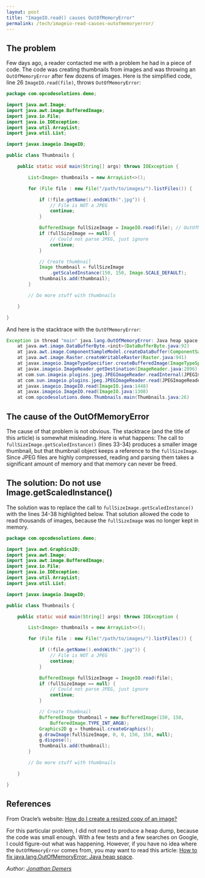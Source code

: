 ```yaml
---
layout: post
title: "ImageIO.read() causes OutOfMemoryError"
permalink: /tech/imageio-read-causes-outofmemoryerror/
---
```


## The problem

Few days ago, a reader contacted me with a problem he had in a piece of code. The code was creating thumbnails from images and was throwing an `OutOfMemoryError` after few dozens of images. Here is the simplified code, line 26 `ImageIO.read(file)`, throws `OutOfMemoryError`:

```java
package com.opcodesolutions.demo;

import java.awt.Image;
import java.awt.image.BufferedImage;
import java.io.File;
import java.io.IOException;
import java.util.ArrayList;
import java.util.List;

import javax.imageio.ImageIO;

public class Thumbnails {

    public static void main(String[] args) throws IOException {

        List<Image> thumbnails = new ArrayList<>();

        for (File file : new File("/path/to/images/").listFiles()) {

            if (!file.getName().endsWith(".jpg")) {
                // File is NOT a JPEG
                continue;
            }

            BufferedImage fullSizeImage = ImageIO.read(file); // OutOfMemoryError
            if (fullSizeImage == null) {
                // Could not parse JPEG, just ignore
                continue;
            }

            // Create thumbnail
            Image thumbnail = fullSizeImage
                .getScaledInstance(150, 150, Image.SCALE_DEFAULT);
            thumbnails.add(thumbnail);
        }

        // Do more stuff with thumbnails

    }

}
```

And here is the stacktrace with the `OutOfMemoryError`:

```java
Exception in thread "main" java.lang.OutOfMemoryError: Java heap space
    at java.awt.image.DataBufferByte.<init>(DataBufferByte.java:92)
    at java.awt.image.ComponentSampleModel.createDataBuffer(ComponentSampleModel.java:415)
    at java.awt.image.Raster.createWritableRaster(Raster.java:941)
    at javax.imageio.ImageTypeSpecifier.createBufferedImage(ImageTypeSpecifier.java:1073)
    at javax.imageio.ImageReader.getDestination(ImageReader.java:2896)
    at com.sun.imageio.plugins.jpeg.JPEGImageReader.readInternal(JPEGImageReader.java:1066)
    at com.sun.imageio.plugins.jpeg.JPEGImageReader.read(JPEGImageReader.java:1034)
    at javax.imageio.ImageIO.read(ImageIO.java:1448)
    at javax.imageio.ImageIO.read(ImageIO.java:1308)
    at com.opcodesolutions.demo.Thumbnails.main(Thumbnails.java:26)
```

## The cause of the OutOfMemoryError

The cause of that problem is not obvious. The stacktrace (and the title of this article) is somewhat misleading. Here is what happens: The call to `fullSizeImage.getScaledInstance()` (lines 33-34) produces a smaller image thumbnail, but that thumbnail object keeps a reference to the `fullSizeImage`. Since JPEG files are highly compressed, reading and parsing them takes a significant amount of memory and that memory can never be freed.

## The solution: Do not use Image.getScaledInstance()

The solution was to replace the call to `fullSizeImage.getScaledInstance()` with the lines 34-38 highlighted below. That solution allowed the code to read thousands of images, because the `fullSizeImage` was no longer kept in memory.

```java
package com.opcodesolutions.demo;

import java.awt.Graphics2D;
import java.awt.Image;
import java.awt.image.BufferedImage;
import java.io.File;
import java.io.IOException;
import java.util.ArrayList;
import java.util.List;

import javax.imageio.ImageIO;

public class Thumbnails {

    public static void main(String[] args) throws IOException {

        List<Image> thumbnails = new ArrayList<>();

        for (File file : new File("/path/to/images/").listFiles()) {

            if (!file.getName().endsWith(".jpg")) {
                // File is NOT a JPEG
                continue;
            }

            BufferedImage fullSizeImage = ImageIO.read(file);
            if (fullSizeImage == null) {
                // Could not parse JPEG, just ignore
                continue;
            }

            // Create thumbnail
            BufferedImage thumbnail = new BufferedImage(150, 150,
                BufferedImage.TYPE_INT_ARGB);
            Graphics2D g = thumbnail.createGraphics();
            g.drawImage(fullSizeImage, 0, 0, 150, 150, null);
            g.dispose();
            thumbnails.add(thumbnail);
        }

        // Do more stuff with thumbnails

    }

}
```

## References

From Oracle’s website: [How do I create a resized copy of an image?](https://www.oracle.com/java/technologies/java2d.html#Q_How_do_I_create_a_resized_copy)

For this particular problem, I did not need to produce a heap dump, because the code was small enough. With a few tests and a few searches on Google, I could figure-out what was happening. However, if you have no idea where the `OutOfMemoryError` comes from, you may want to read this article: [How to fix java.lang.OutOfMemoryError: Java heap space](/tech/solve-java-lang-outofmemoryerror-java-heap-space/).

*Author: [Jonathan Demers](https://www.linkedin.com/in/jonathan-demers-ing "Jonathan Demers")*